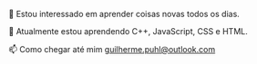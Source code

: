                                       
                                     
 
👀 Estou interessado em aprender coisas novas todos os dias.

🌱 Atualmente estou aprendendo C++, JavaScript, CSS e HTML.

📫 Como chegar até mim guilherme.puhl@outlook.com

<!---
uguilherme/uguilherme is a ✨ special ✨ repository because its `README.md` (this file) appears on your GitHub profile.
You can click the Preview link to take a look at your changes.
--->

